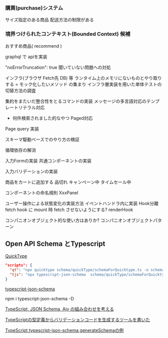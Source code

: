 
### 購買(purchase)システム

サイズ指定のある商品
配送方法の制限がある

### 境界つけられたコンテキスト(Bounded Context) 候補

おすすめ商品( recommend )

graphql で apiを実装

"noErrorTruncation": true 聞いていない問題への対処

インフラ(ブラウザ Fetch先 DB) 等 ランタイム上のメモリにないものとやり取りする = モック化したいメソッド の集まり
インフラ層実装を用いた単体テストの切替方法の調査

集約をまたいだ整合性をとるコマンドの実装
メッセージの多言語対応のテンプレートリテラル対応
  - 何件検索されました的なやつ
Paged対応
  

Page query 実装

スキーマ駆動ベースでのやり方の検証

循環依存の解消

入力Formの実装
  共通コンポーネントの実装

入力バリデーションの実装

商品をカートに追加する
  品切れ
  キャンペーン中
  タイムセール中
  
コンポーネントの命名規則
  XxxPanel


ユーザー操作による状態変化の実装方法
  イベントハンドラ内に実装
  Hook分離
    fetch hook に mount 時 fetch させないようにする?
  renderHook
  
コンパニオンオブジェクト的な使い方はありか?
コンパニオンオブジェクトパターン


## Open API Schema とTypescript

[ QuickType ](https://github.com/quicktype/quicktype)

```json
"scripts": {
  "qt": "npx quicktype schema/quickType/schemaForQuicktype.ts -o schema/models/logistics.json --lang schema",
  "tjs": "npx typescript-json-schema  schema/quickType/schemaForQuicktype.ts logisticsSchema",
}
```

[ typescript-json-schema ](https://github.com/YousefED/typescript-json-schema)

npm i typescript-json-schema -D

[ TypeScript, JSON Schema, Ajv の組み合わせを考える ](https://blog.ojisan.io/typescript-json-schema-ajv/)

[ TypeScriptの型定義からバリデーションコードを生成するツールを書いた ](https://efcl.info/2021/03/26/create-validator-ts/)

[ TypeScript typescript-json-schema generateSchemaの例 ](https://typescript.hotexamples.com/jp/examples/typescript-json-schema/-/generateSchema/typescript-generateschema-function-examples.html)
[  ]()
[  ]()
[  ]()
[  ]()
[  ]()
[  ]()
[  ]()
[  ]()
[  ]()
[  ]()
[  ]()
